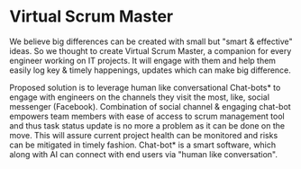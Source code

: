 # Virtual Scrum Master

We believe big differences can be created with small but "smart & effective" ideas. So we thought to create Virtual Scrum Master, a companion for every engineer working on IT projects. It will engage with them and help them easily log key & timely happenings, updates which can make big difference.

Proposed solution is to leverage human like conversational Chat-bots* to engage with engineers on the channels they visit the most, like, social messenger (Facebook). Combination of social channel & engaging chat-bot empowers team members with ease of access to scrum management tool and thus task status update is no more a problem as it can be done on the move. This will assure current project health can be monitored and risks can be mitigated in timely fashion. Chat-bot* is a smart software, which along with AI can connect with end users via "human like conversation".
